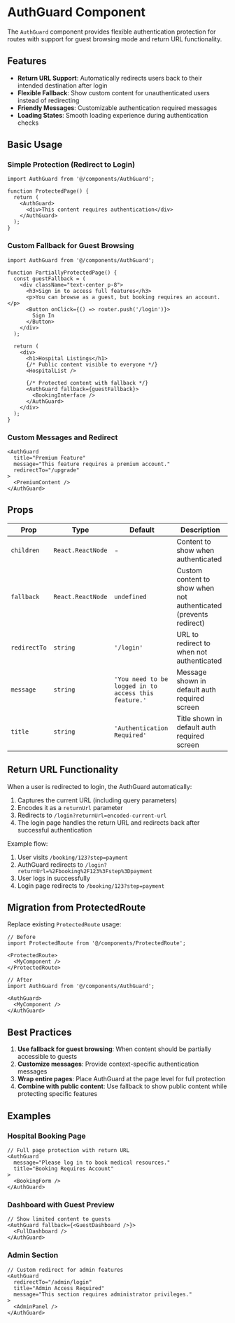 # AuthGuard Component

The `AuthGuard` component provides flexible authentication protection for routes with support for guest browsing mode and return URL functionality.

## Features

- **Return URL Support**: Automatically redirects users back to their intended destination after login
- **Flexible Fallback**: Show custom content for unauthenticated users instead of redirecting
- **Friendly Messages**: Customizable authentication required messages
- **Loading States**: Smooth loading experience during authentication checks

## Basic Usage

### Simple Protection (Redirect to Login)

```tsx
import AuthGuard from '@/components/AuthGuard';

function ProtectedPage() {
  return (
    <AuthGuard>
      <div>This content requires authentication</div>
    </AuthGuard>
  );
}
```

### Custom Fallback for Guest Browsing

```tsx
import AuthGuard from '@/components/AuthGuard';

function PartiallyProtectedPage() {
  const guestFallback = (
    <div className="text-center p-8">
      <h3>Sign in to access full features</h3>
      <p>You can browse as a guest, but booking requires an account.</p>
      <Button onClick={() => router.push('/login')}>
        Sign In
      </Button>
    </div>
  );

  return (
    <div>
      <h1>Hospital Listings</h1>
      {/* Public content visible to everyone */}
      <HospitalList />
      
      {/* Protected content with fallback */}
      <AuthGuard fallback={guestFallback}>
        <BookingInterface />
      </AuthGuard>
    </div>
  );
}
```

### Custom Messages and Redirect

```tsx
<AuthGuard
  title="Premium Feature"
  message="This feature requires a premium account."
  redirectTo="/upgrade"
>
  <PremiumContent />
</AuthGuard>
```

## Props

| Prop | Type | Default | Description |
|------|------|---------|-------------|
| `children` | `React.ReactNode` | - | Content to show when authenticated |
| `fallback` | `React.ReactNode` | `undefined` | Custom content to show when not authenticated (prevents redirect) |
| `redirectTo` | `string` | `'/login'` | URL to redirect to when not authenticated |
| `message` | `string` | `'You need to be logged in to access this feature.'` | Message shown in default auth required screen |
| `title` | `string` | `'Authentication Required'` | Title shown in default auth required screen |

## Return URL Functionality

When a user is redirected to login, the AuthGuard automatically:

1. Captures the current URL (including query parameters)
2. Encodes it as a `returnUrl` parameter
3. Redirects to `/login?returnUrl=encoded-current-url`
4. The login page handles the return URL and redirects back after successful authentication

Example flow:
1. User visits `/booking/123?step=payment`
2. AuthGuard redirects to `/login?returnUrl=%2Fbooking%2F123%3Fstep%3Dpayment`
3. User logs in successfully
4. Login page redirects to `/booking/123?step=payment`

## Migration from ProtectedRoute

Replace existing `ProtectedRoute` usage:

```tsx
// Before
import ProtectedRoute from '@/components/ProtectedRoute';

<ProtectedRoute>
  <MyComponent />
</ProtectedRoute>

// After
import AuthGuard from '@/components/AuthGuard';

<AuthGuard>
  <MyComponent />
</AuthGuard>
```

## Best Practices

1. **Use fallback for guest browsing**: When content should be partially accessible to guests
2. **Customize messages**: Provide context-specific authentication messages
3. **Wrap entire pages**: Place AuthGuard at the page level for full protection
4. **Combine with public content**: Use fallback to show public content while protecting specific features

## Examples

### Hospital Booking Page
```tsx
// Full page protection with return URL
<AuthGuard 
  message="Please log in to book medical resources."
  title="Booking Requires Account"
>
  <BookingForm />
</AuthGuard>
```

### Dashboard with Guest Preview
```tsx
// Show limited content to guests
<AuthGuard fallback={<GuestDashboard />}>
  <FullDashboard />
</AuthGuard>
```

### Admin Section
```tsx
// Custom redirect for admin features
<AuthGuard 
  redirectTo="/admin/login"
  title="Admin Access Required"
  message="This section requires administrator privileges."
>
  <AdminPanel />
</AuthGuard>
```